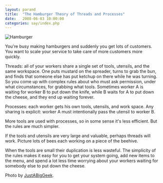 ```yaml
---
layout: parand
title:  "The Hamburger Theory of Threads and Processes"
date:   2008-06-03 10:00:00
categories: say/index.php
---
```

![Hamburger](http://farm4.static.flickr.com/3103/2516409131_a7770858bf_m_d.jpg)

You're busy making hamburgers and suddenly you get lots of customers. You want to scale your service to take care of more customers more quickly.

Threads: all of your workers share a single set of tools, utensils, and the same workspace. One puts mustard on the spreader, turns to grab the bun, and finds that someone else has put ketchup on there while he was turning. So you come up with complex rules about who must ask permission, under what circumstances, for grabbing what tools. Sometimes worker A is waiting for worker B to put down the knife, while B waits for A to put down the cheese, and they end up waiting forever.

Processes: each worker gets his own tools, utensils, and work space. Any sharing is explicit: worker A must intentionally pass the utensil to worker B.

More tools are used with processes, so in some sense it's less efficient. But the rules are much simpler.

If the tools and utensils are very large and valuable, perhaps threads will work. Picture lots of bees each working on a piece of the beehive.

When the tools are small their duplication is less wasteful. The simplicity of the rules makes it easy for you to get your system going, add new items to the menu, and spend a lot less time worrying about your workers waiting for somebody else to put down the cheese.

Photo by [JustABigGeek](http://flickr.com/photos/justabiggeek/).
